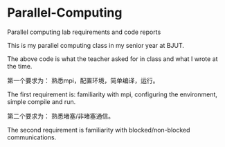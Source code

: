 # Parallel-Computing
Parallel computing lab requirements and code reports

This is my parallel computing class in my senior year at BJUT.

The above code is what the teacher asked for in class and what I wrote at the time.

第一个要求为：	熟悉mpi，配置环境，简单编译，运行。

The first requirement is: familiarity with mpi, configuring the environment, simple compile and run.

第二个要求为：	熟悉堵塞/非堵塞通信。

The second requirement is familiarity with blocked/non-blocked communications.